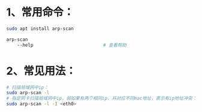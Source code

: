 # 1、常用命令：

```bash
sudo apt install arp-scan

arp-scan
	--help                          # 查看帮助
```

# 2、常见用法：

```bash
# 扫描局域网中ip：
sudo arp-scan -l
# 指定网卡扫描局域网中ip，弱如果有两个相同ip，并对应不同mac地址，表示有ip地址冲突：
sudo arp-scan -l -I <eth0>
```

